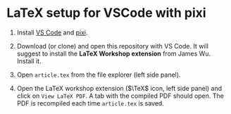 # LaTeX setup for VSCode with pixi

1. Install
[VS Code](https://code.visualstudio.com)
and
[pixi](https://pixi.sh/).

2. Download (or clone) and open this repository with VS Code.
It will suggest to install the **LaTeX Workshop extension** from James Wu.
Install it.

3. Open `article.tex` from the file explorer (left side panel).

4. Open the LaTeX workshop extension ($\TeX$ icon, left side panel)
and click on `View LaTeX PDF`.
A tab with the compiled PDF should open.
The PDF is recompiled each time `article.tex` is saved.
